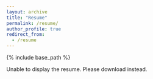 ```yaml
---
layout: archive
title: "Resume"
permalink: /resume/
author_profile: true
redirect_from:
  - /resume
---
```


{% include base_path %}

<object class="pdf" data="https://sahabulh.github.io/files/resume.pdf" type="application/pdf" width="100%" height="500px">
	<p>Unable to display the resume. Please <a style="text-decoration:none;" href="https://sahabulh.github.io/files/resume.pdf">download</a> instead.</p>
</object>
